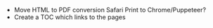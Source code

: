 * Move HTML to PDF conversion Safari Print to Chrome/Puppeteer?
* Create a TOC which links to the pages

